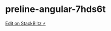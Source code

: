 # preline-angular-7hds6t

[Edit on StackBlitz ⚡️](https://stackblitz.com/edit/preline-angular-7hds6t)